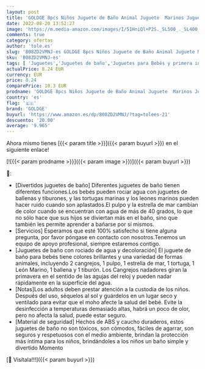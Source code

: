 ```yaml
---
layout: post
title: 'GOLDGE 8pcs Niños Juguete de Baño Animal Juguete  Marinos Juguetes de Baño Bebe  Juguetes de Baño para Bebé Niños  Juguetes Bañera Juguetes de Baño'
date: 2022-08-20 13:52:27
image: 'https://m.media-amazon.com/images/I/51HniQl+P2S._SL500_._SL400_.jpg'
comments: true
category: ofertas
author: 'tole.es'
slug: 'B08ZD2VMNJ-es GOLDGE 8pcs Niños Juguete de Baño Animal Juguete Marinos...'
sku: 'B08ZD2VMNJ-es'
tags: [ 'Juguetes','Juguetes de baño','Juguetes para Bebés y primera infancia','Juguetes y juegos','bebe','bebé','goldge','🇪🇸', ]
actualPrice: 8.24 EUR
currency: EUR
price: 8.24
comparePrice: 10.3 EUR
prodname: 'GOLDGE 8pcs Niños Juguete de Baño Animal Juguete  Marinos Juguetes de Baño Bebe  Juguetes de Baño para Bebé Niños  Juguetes Bañera Juguetes de Baño'
country: 'es'
flag: '🇪🇸'
brand: 'GOLDGE'
buyurl: 'https://www.amazon.es/dp/B08ZD2VMNJ/?tag=tolees-21'
descuento: '20.00'
average: '9.965'
---
```


Ahora mismo tienes [{{< param title >}}]({{< param buyurl >}}) en el siguiente enlace!

[![{{< param prodname >}}]({{< param image >}})]({{< param buyurl >}})

🔎:

- [Divertidos juguetes de baño] Diferentes juguetes de baño tienen diferentes funciones.Los bebés pueden rociar agua con juguetes de ballenas y tiburones, y las tortugas marinas y los leones marinos pueden hacer ruido cuando son aplastados.El pulpo y la estrella de mar cambian de color cuando se encuentran con agua de más de 40 grados, lo que no sólo hace que sus hijos se diviertan más en el baño, sino que también les permite aprender a bañarse por sí mismos.
- [Servicios] Esperamos que esté 100% satisfecho si tiene alguna pregunta, por favor póngase en contacto con nosotros.Tenemos un equipo de apoyo profesional, siempre estaremos contigo.
- [Juguetes de baño con rociado de agua y decoloración] El juguete de baño para bebés tiene colores brillantes y una variedad de formas animales, incluyendo 2 cangrejos, 1 pulpo, 1 estrella de mar, 1 tortuga, 1 León Marino, 1 ballena y 1 tiburón. Los Cangrejos nadadores giran la primavera en el sentido de las agujas del reloj y pueden nadar rápidamente en la superficie del agua.
- [Notas]Los adultos deben prestar atención a la custodia de los niños. Después del uso, séquelos al sol y guárdelos en un lugar seco y ventilado para evitar que el moho afecte la salud del bebé. Evite la desinfección a temperaturas demasiado altas, habrá un poco de olor, pero no afecta la salud, puede estar seguro.
- [Material de seguridad] Hechos de ABS y caucho duraderos, estos juguetes de baño no son tóxicos, son cómodos, fáciles de agarrar, son seguros y respetuosos con el medio ambiente, brindan la protección más íntima para los niños, brindándoles a los niños un baño simple y divertido Momento

[🛒 Visítala!!!]({{< param buyurl >}})
